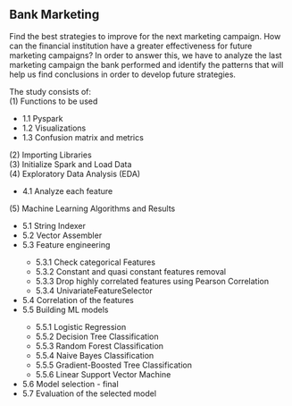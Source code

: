 ## Bank Marketing

Find the best strategies to improve for the next marketing campaign. How can the financial institution have a greater effectiveness for future marketing campaigns? In order to answer this, we have to analyze the last marketing campaign the bank performed and identify the patterns that will help us find conclusions in order to develop future strategies.

The study consists of:<br>
  (1) Functions to be used<br>
      <ul>
        <li>1.1 Pyspark</li>
        <li>1.2 Visualizations</li>
        <li>1.3 Confusion matrix and metrics </li>
      </ul>
  (2) Importing Libraries<br>
  (3) Initialize Spark and Load Data<br>
  (4) Exploratory Data Analysis (EDA)<br>
      <ul>
        <li>4.1 Analyze each feature</li>
      </ul>
  (5) Machine Learning Algorithms and Results<br>
      <ul>
        <li>5.1 String Indexer</li>
        <li>5.2 Vector Assembler</li>
        <li>5.3 Feature engineering</li>
          <ul>
            <li>5.3.1 Check categorical Features</li>
            <li>5.3.2 Constant and quasi constant features removal</li>
            <li>5.3.3 Drop highly correlated features using Pearson Correlation</li>
            <li>5.3.4 UnivariateFeatureSelector</li>
          </ul>
        <li>5.4 Correlation of the features</li>
        <li>5.5 Building ML models</li>
          <ul>
            <li>5.5.1 Logistic Regression</li>
            <li>5.5.2 Decision Tree Classification</li>
            <li>5.5.3 Random Forest Classification</li>
            <li>5.5.4 Naive Bayes Classification</li>
            <li>5.5.5 Gradient-Boosted Tree Classification</li>
            <li>5.5.6 Linear Support Vector Machine</li>
          </ul>
        <li>5.6 Model selection - final</li>
        <li>5.7 Evaluation of the selected model</li>
      </ul>

